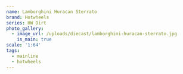 ```yaml
---
name: Lamborghini Huracan Sterrato
brand: Hotwheels
series: HW Dirt
photo_gallery:
  - image_url: /uploads/diecast/lamborghini-huracan-sterrato.jpg
    is_main: true
scale: '1:64'
tags:
  - mainline
  - hotwheels
---
```


